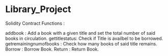 # Library_Project

Solidity Contract Functions :

addbook :  Add a book with a given title and set the total number of said books in circulation.
gettitlestatus: Check if Title is availbel to be borrowed.
getremainingnumofbooks : Check how many books of said title remains.
Borrow : Borrow Book.
Return : Return Book.

